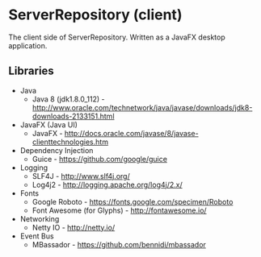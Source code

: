 # ServerRepository (client)

The client side of ServerRepository. Written as a JavaFX desktop application.

## Libraries
* Java
  * Java 8 (jdk1.8.0_112) - http://www.oracle.com/technetwork/java/javase/downloads/jdk8-downloads-2133151.html
* JavaFX (Java UI)
  * JavaFX - http://docs.oracle.com/javase/8/javase-clienttechnologies.htm
* Dependency Injection
  * Guice - https://github.com/google/guice
* Logging
  * SLF4J - http://www.slf4j.org/
  * Log4j2 - http://logging.apache.org/log4j/2.x/
* Fonts
  * Google Roboto - https://fonts.google.com/specimen/Roboto
  * Font Awesome (for Glyphs) - http://fontawesome.io/
* Networking
  * Netty IO - http://netty.io/
* Event Bus
  * MBassador - https://github.com/bennidi/mbassador
